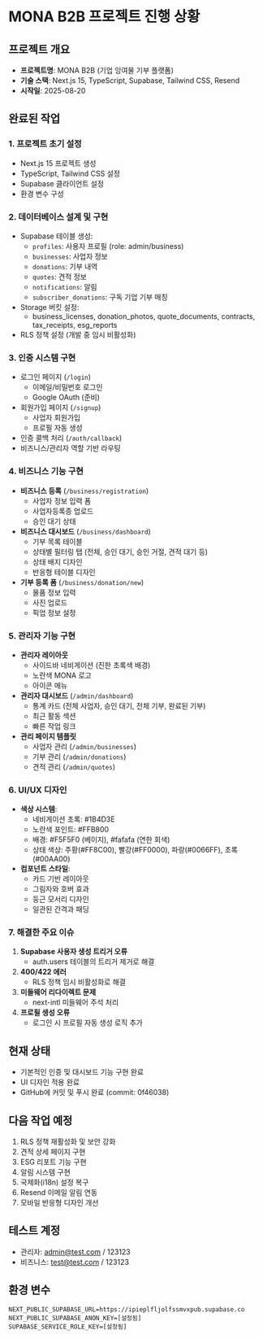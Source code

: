 # MONA B2B 프로젝트 진행 상황

## 프로젝트 개요
- **프로젝트명**: MONA B2B (기업 잉여물 기부 플랫폼)
- **기술 스택**: Next.js 15, TypeScript, Supabase, Tailwind CSS, Resend
- **시작일**: 2025-08-20

## 완료된 작업

### 1. 프로젝트 초기 설정
- Next.js 15 프로젝트 생성
- TypeScript, Tailwind CSS 설정
- Supabase 클라이언트 설정
- 환경 변수 구성

### 2. 데이터베이스 설계 및 구현
- Supabase 테이블 생성:
  - `profiles`: 사용자 프로필 (role: admin/business)
  - `businesses`: 사업자 정보
  - `donations`: 기부 내역
  - `quotes`: 견적 정보
  - `notifications`: 알림
  - `subscriber_donations`: 구독 기업 기부 매칭
- Storage 버킷 설정:
  - business_licenses, donation_photos, quote_documents, contracts, tax_receipts, esg_reports
- RLS 정책 설정 (개발 중 임시 비활성화)

### 3. 인증 시스템 구현
- 로그인 페이지 (`/login`)
  - 이메일/비밀번호 로그인
  - Google OAuth (준비)
- 회원가입 페이지 (`/signup`)
  - 사업자 회원가입
  - 프로필 자동 생성
- 인증 콜백 처리 (`/auth/callback`)
- 비즈니스/관리자 역할 기반 라우팅

### 4. 비즈니스 기능 구현
- **비즈니스 등록** (`/business/registration`)
  - 사업자 정보 입력 폼
  - 사업자등록증 업로드
  - 승인 대기 상태
- **비즈니스 대시보드** (`/business/dashboard`)
  - 기부 목록 테이블
  - 상태별 필터링 탭 (전체, 승인 대기, 승인 거절, 견적 대기 등)
  - 상태 배지 디자인
  - 반응형 테이블 디자인
- **기부 등록 폼** (`/business/donation/new`)
  - 물품 정보 입력
  - 사진 업로드
  - 픽업 정보 설정

### 5. 관리자 기능 구현
- **관리자 레이아웃**
  - 사이드바 네비게이션 (진한 초록색 배경)
  - 노란색 MONA 로고
  - 아이콘 메뉴
- **관리자 대시보드** (`/admin/dashboard`)
  - 통계 카드 (전체 사업자, 승인 대기, 전체 기부, 완료된 기부)
  - 최근 활동 섹션
  - 빠른 작업 링크
- **관리 페이지 템플릿**
  - 사업자 관리 (`/admin/businesses`)
  - 기부 관리 (`/admin/donations`)
  - 견적 관리 (`/admin/quotes`)

### 6. UI/UX 디자인
- **색상 시스템**:
  - 네비게이션 초록: #1B4D3E
  - 노란색 포인트: #FFB800
  - 배경: #F5F5F0 (베이지), #fafafa (연한 회색)
  - 상태 색상: 주황(#FF8C00), 빨강(#FF0000), 파랑(#0066FF), 초록(#00AA00)
- **컴포넌트 스타일**:
  - 카드 기반 레이아웃
  - 그림자와 호버 효과
  - 둥근 모서리 디자인
  - 일관된 간격과 패딩

### 7. 해결한 주요 이슈
1. **Supabase 사용자 생성 트리거 오류**
   - auth.users 테이블의 트리거 제거로 해결
2. **400/422 에러**
   - RLS 정책 임시 비활성화로 해결
3. **미들웨어 리다이렉트 문제**
   - next-intl 미들웨어 주석 처리
4. **프로필 생성 오류**
   - 로그인 시 프로필 자동 생성 로직 추가

## 현재 상태
- 기본적인 인증 및 대시보드 기능 구현 완료
- UI 디자인 적용 완료
- GitHub에 커밋 및 푸시 완료 (commit: 0f46038)

## 다음 작업 예정
1. RLS 정책 재활성화 및 보안 강화
2. 견적 상세 페이지 구현
3. ESG 리포트 기능 구현
4. 알림 시스템 구현
5. 국제화(i18n) 설정 복구
6. Resend 이메일 알림 연동
7. 모바일 반응형 디자인 개선

## 테스트 계정
- 관리자: admin@test.com / 123123
- 비즈니스: test@test.com / 123123

## 환경 변수
```
NEXT_PUBLIC_SUPABASE_URL=https://ipieplfljolfssmvxpub.supabase.co
NEXT_PUBLIC_SUPABASE_ANON_KEY=[설정됨]
SUPABASE_SERVICE_ROLE_KEY=[설정됨]
```
